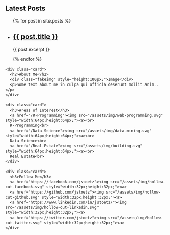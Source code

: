 <div class="row">
  <div class="leftcolumn">
    <div class="card">
      <h2>Latest Posts</h2>
       <ul>
        {% for post in site.posts %}
          <li>
           <h2><a href="{{ post.url }}">{{ post.title }}</a></h2>
           <p>{{ post.excerpt }}</p>
           </li>
            {% endfor %}
        </ul>
    </div>
  </div>
</div>

<div class="rightcolumn">
  
    <div class="card">
      <h2>About Me</h2>
      <div class="fakeimg" style="height:100px;">Image</div>
      <p>Some text about me in culpa qui officia deserunt mollit anim..</p>
    </div>
    
    <div class="card">
      <h3>Areas of Interest</h3>
      <a href="/R-Programming"><img src="/assets/img/web-programming.svg" style="width:64px;height:64px;"><a><br>
      R-Programming<br>
      <a href="/Data-Science"><img src="/assets/img/data-mining.svg" style="width:64px;height:64px;"><a><br>
      Data Science<br>
      <a href="/Real-Estate"><img src="/assets/img/building.svg" style="width:64px;height:64px;"><a><br>
      Real Estate<br>
    </div>

    <div class="card">
      <h3>Follow Me</h3>
      <a href="https://facebook.com/jstoetz"><img src="/assets/img/hollow-cut-facebook.svg" style="width:32px;height:32px;"><a>
      <a href="https://github.com/jstoetz"><img src="/assets/img/hollow-cut-github.svg" style="width:32px;height:32px;"><a>
      <a href="https://www.linkedin.com/in/jstoetz/"><img src="/assets/img/hollow-cut-linkedin.svg" style="width:32px;height:32px;"><a>
      <a href="https://twitter.com/jstoetz"><img src="/assets/img/hollow-cut-twitter.svg" style="width:32px;height:32px;"><a>
    </div>
</div>
